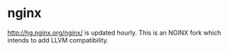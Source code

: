# nginx
http://hg.nginx.org/nginx/ is updated hourly.
This is an NGINX fork which intends to add LLVM compatibility.
